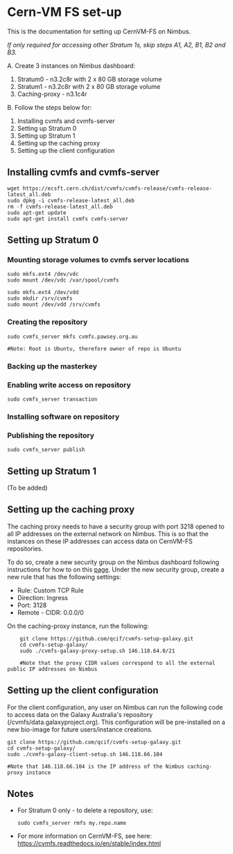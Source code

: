 # Cern-VM FS set-up

This is the documentation for setting up CernVM-FS on Nimbus. 

*If only required for accessing other Stratum 1s, skip steps A1, A2, B1, B2 and B3.*

A. Create 3 instances on Nimbus dashboard:

1. Stratum0 - n3.2c8r with 2 x 80 GB storage volume
2. Stratum1 - n3.2c8r with 2 x 80 GB storage volume
3. Caching-proxy - n3.1c4r

B. Follow the steps below for:

1. Installing cvmfs and cvmfs-server
2. Setting up Stratum 0
3. Setting up Stratum 1
4. Setting up the caching proxy
5. Setting up the client configuration

## Installing cvmfs and cvmfs-server

    wget https://ecsft.cern.ch/dist/cvmfs/cvmfs-release/cvmfs-release-latest_all.deb
    sudo dpkg -i cvmfs-release-latest_all.deb
    rm -f cvmfs-release-latest_all.deb
    sudo apt-get update
    sudo apt-get install cvmfs cvmfs-server

## Setting up Stratum 0

### Mounting storage volumes to cvmfs server locations

    sudo mkfs.ext4 /dev/vdc
    sudo mount /dev/vdc /var/spool/cvmfs
    
    sudo mkfs.ext4 /dev/vdd
    sudo mkdir /srv/cvmfs
    sudo mount /dev/vdd /srv/cvmfs

### Creating the repository

    sudo cvmfs_server mkfs cvmfs.pawsey.org.au

    #Note: Root is Ubuntu, therefore owner of repo is Ubuntu

### Backing up the masterkey

### Enabling write access on repository   

    sudo cvmfs_server transaction

### Installing software on repository

### Publishing the repository

    sudo cvmfs_server publish

## Setting up Stratum 1

(To be added)

## Setting up the caching proxy

The caching proxy needs to have a security group with port 3218 opened to all IP addresses on the external network on Nimbus. This is so that the instances on these IP addresses can access data on CernVM-FS repositories.

To do so, create a new security group on the Nimbus dashboard following instructions for how to on this [page](https://support.pawsey.org.au/documentation/display/US/Allow+HTTPS+Access+To+Your+Instance#space-menu-link-content). Under the new security group, create a new rule that has the following settings:

- Rule: Custom TCP Rule
- Direction: Ingress
- Port: 3128
- Remote - CIDR: 0.0.0/0

On the caching-proxy instance, run the following:

        git clone https://github.com/qcif/cvmfs-setup-galaxy.git
        cd cvmfs-setup-galaxy/
        sudo ./cvmfs-galaxy-proxy-setup.sh 146.118.64.0/21

        #Note that the proxy CIDR values correspond to all the external public IP addresses on Nimbus

## Setting up the client configuration

For the client configuration, any user on Nimbus can run the following code to access data on the Galaxy Australia's repository (/cvmfs/data.galaxyproject.org). This configuration will be pre-installed on a new bio-image for future users/instance creations.

    git clone https://github.com/qcif/cvmfs-setup-galaxy.git
    cd cvmfs-setup-galaxy/
    sudo ./cvmfs-galaxy-client-setup.sh 146.118.66.104

    #Note that 146.118.66.104 is the IP address of the Nimbus caching-proxy instance

## Notes

- For Stratum 0 only - to delete a repository, use:
    
      sudo cvmfs_server rmfs my.repo.name

- For more information on CernVM-FS, see here: https://cvmfs.readthedocs.io/en/stable/index.html